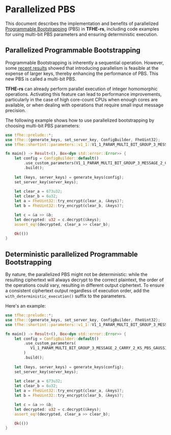 # Parallelized PBS

This document describes the implementation and benefits of parallelized [Programmable Bootstrapping](../getting_started/security_and_cryptography.md) (PBS) in **TFHE-rs**, including code examples for using multi-bit PBS parameters and ensuring deterministic execution.

## Parallelized Programmable Bootstrapping

Programmable Bootstrapping is inherently a sequential operation. However, some [recent results](https://marcjoye.github.io/papers/JP22ternary.pdf) showed that introducing parallelism is feasible at the expense of larger keys, thereby enhancing the performance of PBS. This new PBS is called a multi-bit PBS.

**TFHE-rs** can already perform parallel execution of integer homomorphic operations. Activating this feature can lead to performance improvements, particularly in the case of high core-count CPUs when enough cores are available, or when dealing with operations that require small input message precision.

The following example shows how to use parallelized bootstrapping by choosing multi-bit PBS parameters:

```rust
use tfhe::prelude::*;
use tfhe::{generate_keys, set_server_key, ConfigBuilder, FheUint32};
use tfhe::shortint::parameters::v1_1::V1_1_PARAM_MULTI_BIT_GROUP_3_MESSAGE_2_CARRY_2_KS_PBS_GAUSSIAN_2M64;

fn main() -> Result<(), Box<dyn std::error::Error>> {
    let config = ConfigBuilder::default()
        .use_custom_parameters(V1_1_PARAM_MULTI_BIT_GROUP_3_MESSAGE_2_CARRY_2_KS_PBS_GAUSSIAN_2M64)
        .build();
        
    let (keys, server_keys) = generate_keys(config);
    set_server_key(server_keys);
    
    let clear_a = 673u32;
    let clear_b = 6u32;
    let a = FheUint32::try_encrypt(clear_a, &keys)?;
    let b = FheUint32::try_encrypt(clear_b, &keys)?;

    let c = &a >> &b;
    let decrypted: u32 = c.decrypt(&keys);
    assert_eq!(decrypted, clear_a >> clear_b);

    Ok(())
}
```

## Deterministic parallelized Programmable Bootstrapping

By nature, the parallelized PBS might not be deterministic: while the resulting ciphertext will always decrypt to the correct plaintext, the order of the operations could vary, resulting in different output ciphertext. To ensure a consistent ciphertext output regardless of execution order, add the `with_deterministic_execution()` suffix to the parameters.

Here's an example:

```rust
use tfhe::prelude::*;
use tfhe::{generate_keys, set_server_key, ConfigBuilder, FheUint32};
use tfhe::shortint::parameters::v1_1::V1_1_PARAM_MULTI_BIT_GROUP_3_MESSAGE_2_CARRY_2_KS_PBS_GAUSSIAN_2M64;

fn main() -> Result<(), Box<dyn std::error::Error>> {
    let config = ConfigBuilder::default()
        .use_custom_parameters(
           V1_1_PARAM_MULTI_BIT_GROUP_3_MESSAGE_2_CARRY_2_KS_PBS_GAUSSIAN_2M64.with_deterministic_execution(),
        )
        .build();
        
    let (keys, server_keys) = generate_keys(config);
    set_server_key(server_keys);
    
    let clear_a = 673u32;
    let clear_b = 6u32;
    let a = FheUint32::try_encrypt(clear_a, &keys)?;
    let b = FheUint32::try_encrypt(clear_b, &keys)?;

    let c = &a >> &b;
    let decrypted: u32 = c.decrypt(&keys);
    assert_eq!(decrypted, clear_a >> clear_b);

    Ok(())
}
```
